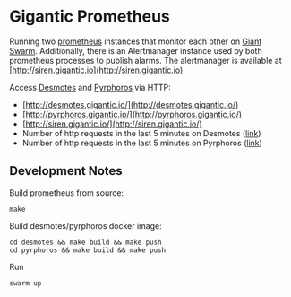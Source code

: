 # Gigantic Prometheus

Running two [prometheus](http://prometheus.io/) instances that monitor each other on [Giant Swarm](https://giantswarm.io/).
Additionally, there is an Alertmanager instance used by both prometheus processes to publish alarms. The alertmanager 
is available at [http://siren.gigantic.io](http://siren.gigantic.io)

Access [Desmotes](http://en.wikipedia.org/wiki/Prometheus) and [Pyrphoros](http://en.wikipedia.org/wiki/Prometheus) via HTTP:

* [http://desmotes.gigantic.io/](http://desmotes.gigantic.io/)
* [http://pyrphoros.gigantic.io/](http://pyrphoros.gigantic.io/)
* [http://siren.gigantic.io/](http://siren.gigantic.io/)
* Number of http requests in the last 5 minutes on Desmotes ([link](http://pyrphoros.gigantic.io/graph#%5B%7B%22expr%22%3A%22delta(http_requests_total%5B5m%5D)%22%2C%22range_input%22%3A%221h%22%2C%22end_input%22%3A%22%22%2C%22step_input%22%3A%22%22%2C%22stacked%22%3A%22%22%2C%22tab%22%3A0%7D%5D))
* Number of http requests in the last 5 minutes on Pyrphoros ([link](http://desmotes.gigantic.io/graph#%5B%7B%22expr%22%3A%22delta(http_requests_total%5B5m%5D)%22%2C%22range_input%22%3A%221h%22%2C%22end_input%22%3A%22%22%2C%22step_input%22%3A%22%22%2C%22stacked%22%3A%22%22%2C%22tab%22%3A0%7D%5D))

## Development Notes

Build prometheus from source: 

    make

Build desmotes/pyrphoros docker image:

    cd desmotes && make build && make push
    cd pyrphoros && make build && make push

Run 

    swarm up
